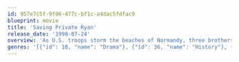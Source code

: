 ```yaml
---
id: 957e7c5f-9f06-477c-bf1c-a4dac5fdfac9
blueprint: movie
title: 'Saving Private Ryan'
release_date: '1998-07-24'
overview: 'As U.S. troops storm the beaches of Normandy, three brothers lie dead on the battlefield, with a fourth trapped behind enemy lines. Ranger captain John Miller and seven men are tasked with penetrating German-held territory and bringing the boy home.'
genres: '[{"id": 18, "name": "Drama"}, {"id": 36, "name": "History"}, {"id": 10752, "name": "War"}]'
---
```

